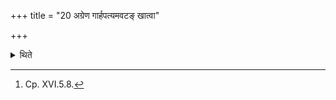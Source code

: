 +++
title = "20 अग्रेण गार्हपत्यमवटङ् खात्वा"

+++

<details><summary>थिते</summary>

20. Having dug up a pit in front of the Gārhapatya (-fire), having spread out the materials (by burning which the utensils) would be baked red, he brings the Mahavīra (pot) s there (ana places them there).[^1] 

[^1]: Cp. XVI.5.8. 
</details>

